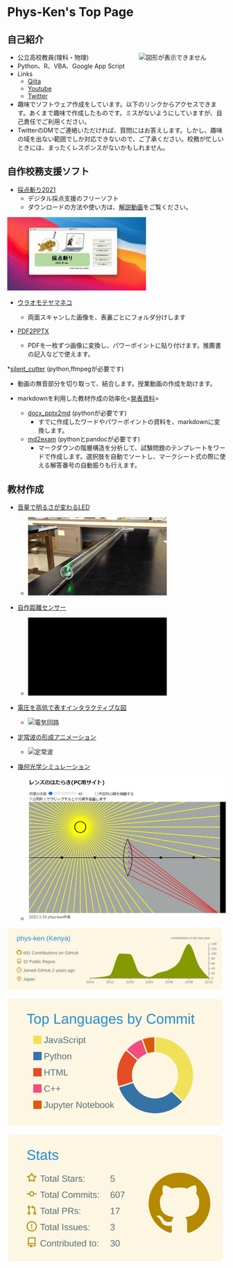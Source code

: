 # Phys-Ken's Top Page

## 自己紹介

<img src="https://avatars.githubusercontent.com/u/62343651?s=400&u=66fa1053ffb4b798bd22bc86d1a06210b68e5d7c&v=4" alt="図形が表示できません" border="0"
width="200"  align="right" />

* 公立高校教員(理科・物理)
* Python、R、VBA、Google App Script
* Links
  * [Qiita](https://qiita.com/phys-ken)
  * [Youtube](https://www.youtube.com/channel/UCZ_2UC-s5Sv4bCqh2EKjNmw/videos)
  * [Twitter](https://twitter.com/phys_ken)
* 趣味でソフトウェア作成をしています。以下のリンクからアクセスできます。あくまで趣味で作成したものです。ミスがないようにしていますが、自己責任でご利用ください。
* TwitterのDMでご連絡いただければ、質問にはお答えします。しかし、趣味の域を出ない範囲でしか対応できないので、ご了承ください。校務が忙しいときには、まったくレスポンスがないかもしれません。


## 自作校務支援ソフト
* [採点斬り2021](https://github.com/phys-ken/saitenGiri2021)
  * デジタル採点支援のフリーソフト
  * ダウンロードの方法や使い方は、[解説動画](https://www.youtube.com/watch?v=zhaWaxFah2g)をご覧ください。

<img src="./fig/1giri.gif" alt="図形が表示できません" border="0"
width="320"  />

* [ウラオモテヤマネコ](https://phys-ken.github.io/uraomoteYamaneko/)
  * 両面スキャンした画像を、表裏ごとにフォルダ分けします

* [PDF2PPTX](https://github.com/phys-ken/pdf2pptx_win_mac)
  * PDFを一枚ずつ画像に変換し、パワーポイントに貼り付けます。推薦書の記入などで使えます。

*[silent_cutter](https://github.com/phys-ken/silent_cutter) (python,ffmpegが必要です)
  * 動画の無音部分を切り取って、結合します。授業動画の作成を助けます。


* markdownを利用した教材作成の効率化<[発表資料](https://www2.hamajima.co.jp/~tenjin/ypc/217/20210725markdown.pdf)>
  * [docx_pptx2md](https://github.com/phys-ken/docx_pptx2md) (pythonが必要です)
    * すでに作成したワードやパワーポイントの資料を、markdownに変換します。
  * [md2exam](https://github.com/phys-ken/md2exam) (pythonとpandocが必要です)
    * マークダウンの階層構造を分析して、試験問題のテンプレートをワードで作成します。選択肢を自動でソートし、マークシート式の際に使える解答番号の自動振りも行えます。




## 教材作成

* [音量で明るさが変わるLED](https://phys-ken.github.io/volume_led2/README.html)
  * ![音](fig/resAnime.gif)

* [自作距離センサー](https://github.com/phys-ken/M5Stack_SonicDist)
  * ![距離](fig/processing.gif)

* [電圧を高低で表すインタラクティブな図](https://phys-ken.github.io/Circuit_App/)
  * ![電気回路](https://phys-ken.github.io/Circuit_App/fig/Cir.gif)

* [定常波の形成アニメーション](https://phys-ken.github.io/Resonance_Mov/Slide.html)
  * ![定常波](https://phys-ken.github.io/Resonance_Mov/export/string/out5.gif)

* [幾何光学シミュレーション](https://phys-ken.github.io/Optics/README.html)
  * ![lens](fig/lens.JPG)



[![](https://raw.githubusercontent.com/phys-ken/phys-ken/main/profile-summary-card-output/solarized/0-profile-details.svg)](https://github.com/vn7n24fzkq/github-profile-summary-cards)

[![](https://raw.githubusercontent.com/phys-ken/phys-ken/main/profile-summary-card-output/solarized/2-most-commit-language.svg)](https://github.com/vn7n24fzkq/github-profile-summary-cards)

[![](https://raw.githubusercontent.com/phys-ken/phys-ken/main/profile-summary-card-output/solarized/3-stats.svg)](https://github.com/vn7n24fzkq/github-profile-summary-cards)
